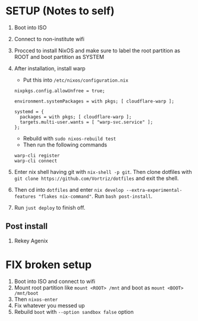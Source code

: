 # SETUP (Notes to self)

1. Boot into ISO
2. Connect to non-institute wifi
3. Procced to install NixOS and make sure to label the root partition as ROOT and boot partition as SYSTEM
4. After installation, install warp

    - Put this into `/etc/nixos/configuration.nix`

    ```
    nixpkgs.config.allowUnfree = true;

    environment.systemPackages = with pkgs; [ cloudflare-warp ];

    systemd = {
      packages = with pkgs; [ cloudflare-warp ];
      targets.multi-user.wants = [ "warp-svc.service" ];
    };
    ```

    - Rebuild with `sudo nixos-rebuild test`
    - Then run the following commands

    ```
    warp-cli register
    warp-cli connect
    ```

5. Enter nix shell having git with `nix-shell -p git`. Then clone dotfiles with `git clone https://github.com/Vortriz/dotfiles` and exit the shell.
6. Then cd into `dotfiles` and enter `nix develop --extra-experimental-features "flakes nix-command"`. Run `bash post-install`.
7. Run `just deploy` to finish off.

## Post install

1. Rekey Agenix

# FIX broken setup

1. Boot into ISO and connect to wifi
2. Mount root partition like `mount <ROOT> /mnt` and boot as `mount <BOOT> /mnt/boot`
3. Then `nixos-enter`
4. Fix whatever you messed up
5. Rebuild `boot` with `--option sandbox false` option
